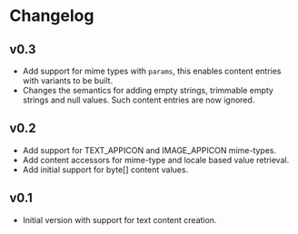 Changelog
=========

## v0.3

* Add support for mime types with `params`, this enables content entries with
  variants to be built.
* Changes the semantics for adding empty strings, trimmable empty strings and
  null values. Such content entries are now ignored.

## v0.2

* Add support for TEXT_APPICON and IMAGE_APPICON mime-types.
* Add content accessors for mime-type and locale based value retrieval.
* Add initial support for byte[] content values.

## v0.1

* Initial version with support for text content creation.
